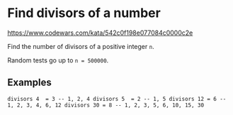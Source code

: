 # Find divisors of a number
https://www.codewars.com/kata/542c0f198e077084c0000c2e

Find the number of divisors of a positive integer `n`.

Random tests go up to `n = 500000`.

## Examples

`
divisors 4  = 3 -- 1, 2, 4
divisors 5  = 2 -- 1, 5
divisors 12 = 6 -- 1, 2, 3, 4, 6, 12
divisors 30 = 8 -- 1, 2, 3, 5, 6, 10, 15, 30
`
